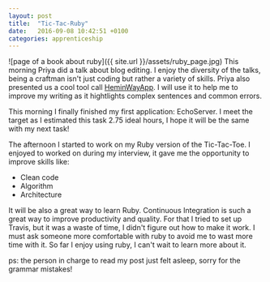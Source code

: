 ```yaml
---
layout: post
title:  "Tic-Tac-Ruby"
date:   2016-09-08 10:42:51 +0100
categories: apprenticeship
---
```


![page of a book about ruby]({{ site.url }}/assets/ruby_page.jpg)
This morning Priya did a talk about blog editing. I enjoy the diversity of the talks,
being a craftman isn't just coding but rather a variety of skills.
Priya also presented us a cool tool call [HeminWayApp](www.hemingwayapp.com).
I will use it to help me to improve my writing as it hightlights complex sentences and common errors.

This morning I finally finished my first application: EchoServer.
I meet the target as I estimated this task 2.75 ideal hours, I hope it will be the same with my next task!

The afternoon I started to work on my Ruby version of the Tic-Tac-Toe. I enjoyed to worked on during my interview, it gave me the opportunity to improve skills like:

- Clean code
- Algorithm
- Architecture

It will be also a great way to learn Ruby.
Continuous Integration is such a great way to improve productivity and quality.
For that I tried to set up Travis, but it was a waste of time, I didn't figure out how to make it work.
I must ask someone more comfortable with ruby to avoid me to wast more time with it.
So far I enjoy using ruby, I can't wait to learn more about it.


ps: the person in charge to read my post just felt asleep, sorry for the grammar mistakes!
